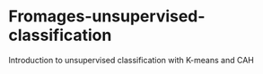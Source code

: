 # Fromages-unsupervised-classification

Introduction to unsupervised classification with K-means and CAH 
